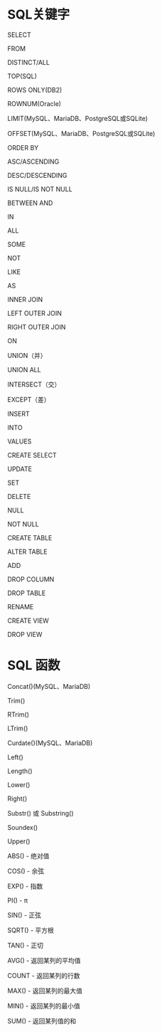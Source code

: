 # SQL关键字

SELECT

FROM

DISTINCT/ALL

TOP(SQL)

ROWS ONLY(DB2)

ROWNUM(Oracle)

LIMIT(MySQL、MariaDB、PostgreSQL或SQLite)

OFFSET(MySQL、MariaDB、PostgreSQL或SQLite)

ORDER BY

ASC/ASCENDING

DESC/DESCENDING

IS NULL/IS NOT NULL 

BETWEEN AND

IN

ALL

SOME

NOT

LIKE

AS

INNER JOIN

LEFT OUTER JOIN

RIGHT OUTER JOIN

ON

UNION（并）

UNION ALL

INTERSECT（交）

EXCEPT（差）

INSERT

INTO

VALUES

CREATE SELECT

UPDATE

SET

DELETE

NULL

NOT NULL

CREATE TABLE

ALTER TABLE

ADD

DROP COLUMN

DROP TABLE

RENAME

CREATE VIEW

DROP VIEW

# SQL 函数

Concat()(MySQL、MariaDB)

Trim()

RTrim()

LTrim()

Curdate()(MySQL、MariaDB)

Left()

Length()

Lower()

Right()

Substr() 或 Substring()

Soundex()

Upper()

ABS() - 绝对值

COS() - 余弦

EXP() - 指数

PI() - π

SIN() - 正弦

SQRT() - 平方根

TAN() - 正切

AVG() - 返回某列的平均值

COUNT - 返回某列的行数

MAX() - 返回某列的最大值

MIN() - 返回某列的最小值

SUM() - 返回某列值的和










